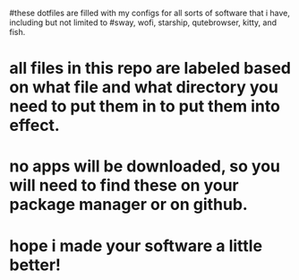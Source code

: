#these dotfiles are filled with my configs for all sorts of software that i have, including but not limited to
#sway, wofi, starship, qutebrowser, kitty, and fish. 
# all files in this repo are labeled based on what file and what directory you need to put them in to put them into effect.
# no apps will be downloaded, so you will need to find these on your package manager or on github.
# hope i made your software a little better!

